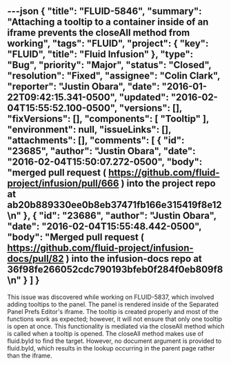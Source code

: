 ---json
{
  "title": "FLUID-5846",
  "summary": "Attaching a tooltip to a container inside of an iframe prevents the closeAll method from working",
  "tags": "FLUID",
  "project": {
    "key": "FLUID",
    "title": "Fluid Infusion"
  },
  "type": "Bug",
  "priority": "Major",
  "status": "Closed",
  "resolution": "Fixed",
  "assignee": "Colin Clark",
  "reporter": "Justin Obara",
  "date": "2016-01-22T09:42:15.341-0500",
  "updated": "2016-02-04T15:55:52.100-0500",
  "versions": [],
  "fixVersions": [],
  "components": [
    "Tooltip"
  ],
  "environment": null,
  "issueLinks": [],
  "attachments": [],
  "comments": [
    {
      "id": "23685",
      "author": "Justin Obara",
      "date": "2016-02-04T15:50:07.272-0500",
      "body": "merged pull request ( <https://github.com/fluid-project/infusion/pull/666> ) into the project repo at ab20b889330ee0b8eb37471fb166e315419f8e12\n"
    },
    {
      "id": "23686",
      "author": "Justin Obara",
      "date": "2016-02-04T15:55:48.442-0500",
      "body": "Merged pull request (  <https://github.com/fluid-project/infusion-docs/pull/82> ) into the infusion-docs repo at 36f98fe266052cdc790193bfeb0f284f0eb809f8\n"
    }
  ]
}
---
This issue was discovered while working on FLUID-5837, which involved adding tooltips to the panel. The panel is rendered inside of the Separated Panel Prefs Editor's iframe. The tooltip is created properly and most of the functions work as expected; however, it will not ensure that only one tooltip is open at once. This functionality is mediated via the closeAll method which is called when a tooltip is opened. The closeAll method makes use of fluid.byId to find the target. However, no document argument is provided to fluid.byId, which results in the lookup occurring in the parent page rather than the iframe.

        